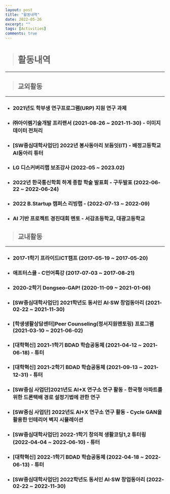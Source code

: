 ```yaml
---
layout: post
title: "활동내역"
date: 2022-05-26
excerpt: ""
tags: [Activities]
comments: true
---
```


> # 활동내역
------------------------------------------------------------

> ## 교외활동
------------------------------------------------------------
- ### 2021년도 학부생 연구프로그램(URP) 지원 연구 과제

- ### ㈜아이렘기술개발 프리랜서 (2021-08-26 ~ 2021-11-30) - 이미지 데이터 전처리

- ### [SW중심대학사업단] 2022년 봉사동아리 보듬잇(IT) - 배정고등학교 AI동아리 튜터

- ### LG 디스커버리랩 보조강사 (2022-05 ~ 2023.02)

- ### 2022년 한국통신학회 하계 종합 학술 발표회 - 구두발표 (2022-06-22 ~ 2022-06-24)

- ### 2022 B.Startup 캠퍼스 리빙랩 - (2022-07-13 ~ 2022-09)

- ### AI 기반 프로젝트 경진대회 멘토 - 서감초등학교, 대광고등학교




> ## 교내활동
------------------------------------------------------------

- ### 2017-1학기 프라이드ICT캠프 (2017-05-19 ~ 2017-05-20)

- ### 애프터스쿨 - C언어특강 (2017-07-03 ~ 2017-08-21)

- ### 2020-2학기 Dongseo-GAP! (2020-11-09 ~ 2021-01-06)

- ### [SW중심대학사업단] 2021학년도 동서인 AI·SW 창업동아리 (2021-02-22 ~ 2021-11-30)

- ### [학생생활상담센터]Peer Counseling(정서지원멘토링) 프로그램 (2021-03-10 ~ 2021-06-02)

- ### [대학혁신] 2021-1학기 BDAD 학습공동체 (2021-04-12 ~ 2021-06-18) - 튜터

- ### [대학혁신] 2021-2학기 BDAD 학습공동체 (2021-09-13 ~ 2021-12-31) - 튜터

- ### [SW중심 사업단]2021년도 AI+X 연구소 연구 활동 - 한국형 아파트를 위한 드론택배 경로 설정기법에 관한 연구

- ### [SW중심 사업단] 2022년도 AI+X 연구소 연구 활동 - Cycle GAN을 활용한 인테리어 벽지 시뮬레이션

- ### [SW중심대학사업단] 2022-1학기 창의적 생활코딩1,2 튜터링 (2022-04-04 ~ 2022-06-10) - 튜터

- ### [대학혁신] 2022-1학기 BDAD 학습공동체 (2022-04-18 ~ 2022-06-13) - 튜터

- ### [SW중심대학사업단] 2022학년도 동서인 AI·SW 창업동아리 (2022-02-22 ~ 2022-11-30)